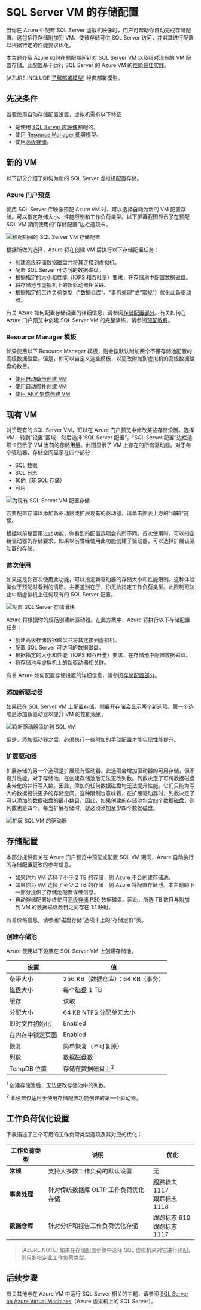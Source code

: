 <properties
	pageTitle="SQL Server VM 的存储配置 | Azure"
	description="本主题介绍 Azure 在预配期间如何配置 SQL Server VM 的存储（Resource Manager 部署模型）。此外，还说明了如何为现有的 SQL Server VM 配置存储。"
	services="virtual-machines-windows"
	documentationCenter="na"
	authors="ninarn"
	manager="jhubbard"    
	tags="azure-resource-manager"/>
<tags
	ms.service="virtual-machines-windows"
	ms.devlang="na"
	ms.topic="article"
	ms.tgt_pltfrm="vm-windows-sql-server"
	ms.workload="infrastructure-services"
	ms.date="08/04/2016"
	wacn.date="11/04/2016"
	ms.author="ninarn" />

# SQL Server VM 的存储配置

当你在 Azure 中配置 SQL Server 虚拟机映像时，门户可帮助你自动完成存储配置。这包括将存储附加到 VM、使该存储可供 SQL Server 访问，并对其进行配置以根据特定的性能要求优化。

本主题介绍 Azure 如何在预配期间针对 SQL Server VM 以及针对现有的 VM 配置存储。此配置基于运行 SQL Server 的 Azure VM 的[性能最佳实践](/documentation/articles/virtual-machines-windows-sql-performance/)。

[AZURE.INCLUDE [了解部署模型](../../includes/learn-about-deployment-models-rm-include.md)] 经典部署模型。

## 先决条件
若要使用自动存储配置设置，虚拟机需有以下特征：

- 是使用 [SQL Server 库映像](/documentation/articles/virtual-machines-windows-sql-server-iaas-overview/#option-1-create-a-sql-vm-with-per-minute-licensing)预配的。
- 使用 [Resource Manager 部署模型](/documentation/articles/resource-manager-deployment-model/)。
- 使用[高级存储](/documentation/articles/storage-premium-storage/)。

## 新的 VM
以下部分介绍了如何为新的 SQL Server 虚拟机配置存储。

### Azure 门户预览
使用 SQL Server 库映像预配 Azure VM 时，可以选择自动为新的 VM 配置存储。可以指定存储大小、性能限制和工作负荷类型。以下屏幕截图显示了在预配 SQL VM 期间使用的“存储配置”边栏选项卡。

![预配期间的 SQL Server VM 存储配置](./media/virtual-machines-windows-sql-storage-configuration/sql-vm-storage-configuration-provisioning.png)

根据所做的选择，Azure 将在创建 VM 后执行以下存储配置任务：

- 创建高级存储数据磁盘并将其连接到虚拟机。
- 配置 SQL Server 可访问的数据磁盘。
- 根据指定的大小和性能（IOPS 和吞吐量）要求，在存储池中配置数据磁盘。
- 将存储池与虚拟机上的新驱动器相关联。
- 根据指定的工作负荷类型（“数据仓库”、“事务处理”或“常规”）优化此新驱动器。

有关 Azure 如何配置存储设置的详细信息，请参阅[存储配置部分](#storage-configuration)。有关如何在 Azure 门户预览中创建 SQL Server VM 的完整演练，请参阅[预配教程](/documentation/articles/virtual-machines-windows-portal-sql-server-provision/)。

### Resource Manager 模板
如果使用以下 Resource Manager 模板，则会按默认附加两个不带存储池配置的高级数据磁盘。但是，你可以自定义这些模板，以更改附加到虚拟机的高级数据磁盘的数目。

- [使用自动备份创建 VM](https://github.com/Azure/azure-quickstart-templates/tree/master/201-vm-sql-full-autobackup)
- [使用自动修补创建 VM](https://github.com/Azure/azure-quickstart-templates/tree/master/201-vm-sql-full-autopatching)
- [使用 AKV 集成创建 VM](https://github.com/Azure/azure-quickstart-templates/tree/master/201-vm-sql-full-keyvault)

## 现有 VM
对于现有的 SQL Server VM，可以在 Azure 门户预览中修改某些存储设置。选择 VM，转到“设置”区域，然后选择“SQL Server 配置”。“SQL Server 配置”边栏选项卡显示了 VM 当前的存储用量。此图显示了 VM 上存在的所有驱动器。对于每个驱动器，存储空间显示在四个部分：

- SQL 数据
- SQL 日志
- 其他（非 SQL 存储）
- 可用

![为现有 SQL Server VM 配置存储](./media/virtual-machines-windows-sql-storage-configuration/sql-vm-storage-configuration-existing.png)  


若要配置存储以添加新驱动器或扩展现有的驱动器，请单击图表上方的“编辑”链接。

根据以前是否用过此功能，你看到的配置选项会有所不同。首次使用时，可以指定新驱动器的存储要求。如果以前曾经使用此功能创建了驱动器，可以选择扩展该驱动器的存储。

### 首次使用
如果这是你首次使用此功能，可以指定新驱动器的存储大小和性能限制。这种体验类似于预配时看到的情形。主要差别在于，你无法指定工作负荷类型。此限制可防止中断虚拟机上任何现有的 SQL Server 配置。

![配置 SQL Server 存储滑块](./media/virtual-machines-windows-sql-storage-configuration/sql-vm-storage-usage-sliders.png)

Azure 将根据你的规范创建新驱动器。在此方案中，Azure 将执行以下存储配置任务：

- 创建高级存储数据磁盘并将其连接到虚拟机。
- 配置 SQL Server 可访问的数据磁盘。
- 根据指定的大小和性能（IOPS 和吞吐量）要求，在存储池中配置数据磁盘。
- 将存储池与虚拟机上的新驱动器相关联。

有关 Azure 如何配置存储设置的详细信息，请参阅[存储配置部分](#storage-configuration)。

### 添加新驱动器
如果已在 SQL Server VM 上配置存储，则展开存储会显示两个新选项。第一个选项是添加新驱动器以提升 VM 的性能级别。

![将新驱动器添加到 SQL VM](./media/virtual-machines-windows-sql-storage-configuration/sql-vm-storage-configuration-add-new-drive.png)

但是，添加驱动器之后，必须执行一些附加的手动配置才能实现性能提升。

### 扩展驱动器
扩展存储的另一个选项是扩展现有驱动器。此选项会增加驱动器的可用存储，但不提升性能。对于存储池，在创建存储池后无法更改列数。列数决定了可跨数据磁盘条带化的并行写入数。因此，添加的任何数据磁盘均无法提升性能。它们只能为写入的数据提供更多的存储空间。这种限制也意味着，在扩展驱动器时，列数决定了可以添加的数据磁盘的最小数目。因此，如果创建的存储池包含四个数据磁盘，则列数也是四个。每当扩展存储时，就必须添加至少四个数据磁盘。

![扩展 SQL VM 的驱动器](./media/virtual-machines-windows-sql-storage-configuration/sql-vm-storage-extend-a-drive.png)

## <a name="storage-configuration"></a> 存储配置
本部分提供有关在 Azure 门户预览中预配或配置 SQL VM 期间，Azure 自动执行的存储配置更改的参考信息。

- 如果你为 VM 选择了小于 2 TB 的存储，则 Azure 不会创建存储池。
- 如果你为 VM 选择了至少 2 TB 的存储，则 Azure 将配置存储池。本主题的下一部分提供了存储池配置详细信息。
- 自动存储配置始终使用[高级存储](/documentation/articles/storage-premium-storage/) P30 数据磁盘。因此，所选 TB 数目与附加到 VM 的数据磁盘数目之间存在 1:1 映射。

有关价格信息，请参阅“磁盘存储”选项卡上的“存储定价”页。[](/pricing/details/storage/)

### 创建存储池
Azure 使用以下设置在 SQL Server VM 上创建存储池。

| 设置 | 值 |
|-----|-----|
| 条带大小 | 256 KB（数据仓库）；64 KB（事务） |
| 磁盘大小 | 每个磁盘 1 TB |
| 缓存 | 读取 |
| 分配大小 | 64 KB NTFS 分配单元大小 |
| 即时文件初始化 | Enabled |
| 在内存中锁定页面 | Enabled |
| 恢复 | 简单恢复（不可复原） |
| 列数 | 数据磁盘数<sup>1</sup> |
| TempDB 位置 | 存储在数据磁盘上<sup>2</sup> |

<sup>1</sup> 创建存储池后，无法更改存储池中的列数。

<sup>2</sup> 此设置仅适用于使用存储配置功能创建的第一个驱动器。

## 工作负荷优化设置
下表描述了三个可用的工作负荷类型选项及其对应的优化：

| 工作负荷类型 | 说明 | 优化 |
|-----|-----|-----|
| **常规** | 支持大多数工作负荷的默认设置 | 无 |
| **事务处理** | 针对传统数据库 OLTP 工作负荷优化存储 | 跟踪标志 1117<br/>跟踪标志 1118 |
| **数据仓库** | 针对分析和报告工作负荷优化存储 | 跟踪标志 610<br/>跟踪标志 1117 |

>[AZURE.NOTE] 如果在存储配置步骤中选择 SQL 虚拟机来对它进行预配，则只能指定此工作负荷类型。

## 后续步骤
有关其他与在 Azure VM 中运行 SQL Server 相关的主题，请参阅 [SQL Server on Azure Virtual Machines](/documentation/articles/virtual-machines-windows-sql-server-iaas-overview/)（Azure 虚拟机上的 SQL Server）。

<!---HONumber=Mooncake_0829_2016-->